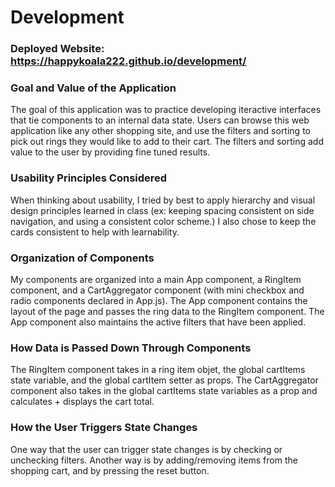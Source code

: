 # Development

### Deployed Website: https://happykoala222.github.io/development/

### Goal and Value of the Application
The goal of this application was to practice developing iteractive interfaces that tie components to an internal data state. Users can browse this web application like any other shopping site, and use the filters and sorting to pick out rings they would like to add to their cart. The filters and sorting add value to the user by providing fine tuned results.

### Usability Principles Considered
When thinking about usability, I tried by best to apply hierarchy and visual design principles learned in class (ex: keeping spacing consistent on side navigation, and using a consistent color scheme.) I also chose to keep the cards consistent to help with learnability.

### Organization of Components
My components are organized into a main App component, a RingItem component, and a CartAggregator component (with mini checkbox and radio components declared in App.js). The App component contains the layout of the page and passes the ring data to the RingItem component. The App component also maintains the active filters that have been applied.

### How Data is Passed Down Through Components
The RingItem component takes in a ring item objet, the global cartItems state variable, and the global cartItem setter as props. 
The CartAggregator component also takes in the global cartItems state variables as a prop and calculates + displays the cart total.

### How the User Triggers State Changes
One way that the user can trigger state changes is by checking or unchecking filters. Another way is by adding/removing items from the shopping cart, and by pressing the reset button.


